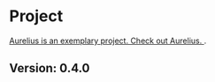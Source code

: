 # Project
 [Aurelius is an exemplary project. Check out Aurelius. ](https://github.com/mustafabinguldev/Aurelius).
## Version: 0.4.0